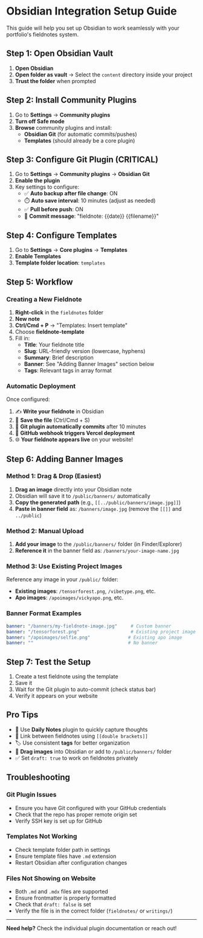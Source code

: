# Obsidian Integration Setup Guide

This guide will help you set up Obsidian to work seamlessly with your portfolio's fieldnotes system.

## Step 1: Open Obsidian Vault

1. **Open Obsidian**
2. **Open folder as vault** → Select the `content` directory inside your project
3. **Trust the folder** when prompted

## Step 2: Install Community Plugins

1. Go to **Settings** → **Community plugins**
2. **Turn off Safe mode**
3. **Browse** community plugins and install:
   - **Obsidian Git** (for automatic commits/pushes)
   - **Templates** (should already be a core plugin)

## Step 3: Configure Git Plugin (CRITICAL)

1. Go to **Settings** → **Community plugins** → **Obsidian Git**
2. **Enable the plugin**
3. Key settings to configure:
   - ✅ **Auto backup after file change**: ON
   - ⏱️ **Auto save interval**: 10 minutes (adjust as needed)
   - ✅ **Pull before push**: ON
   - 📝 **Commit message**: "fieldnote: {{date}} {{filename}}"

## Step 4: Configure Templates

1. Go to **Settings** → **Core plugins** → **Templates**
2. **Enable Templates**
3. **Template folder location**: `templates`

## Step 5: Workflow

### Creating a New Fieldnote

1. **Right-click** in the `fieldnotes` folder
2. **New note**
3. **Ctrl/Cmd + P** → "Templates: Insert template"
4. Choose **fieldnote-template**
5. Fill in:
   - **Title**: Your fieldnote title
   - **Slug**: URL-friendly version (lowercase, hyphens)
   - **Summary**: Brief description
   - **Banner**: See "Adding Banner Images" section below
   - **Tags**: Relevant tags in array format

### Automatic Deployment

Once configured:
1. ✍️ **Write your fieldnote** in Obsidian
2. 💾 **Save the file** (Ctrl/Cmd + S)
3. 🤖 **Git plugin automatically commits** after 10 minutes
4. 🚀 **GitHub webhook triggers Vercel deployment**
5. 🌐 **Your fieldnote appears live** on your website!

## Step 6: Adding Banner Images

### Method 1: Drag & Drop (Easiest)
1. **Drag an image** directly into your Obsidian note
2. Obsidian will save it to `/public/banners/` automatically
3. **Copy the generated path** (e.g., `[[../public/banners/image.jpg]]`)
4. **Paste in banner field** as: `/banners/image.jpg` (remove the `[[]]` and `../public`)

### Method 2: Manual Upload
1. **Add your image** to the `/public/banners/` folder (in Finder/Explorer)
2. **Reference it** in the banner field as: `/banners/your-image-name.jpg`

### Method 3: Use Existing Project Images
Reference any image in your `/public/` folder:
- **Existing images**: `/tensorforest.png`, `/vibetype.png`, etc.
- **Apo images**: `/apoimages/vickyapo.png`, etc.

### Banner Format Examples
```yaml
banner: "/banners/my-fieldnote-image.jpg"     # Custom banner
banner: "/tensorforest.png"                   # Existing project image  
banner: "/apoimages/selfie.png"              # Existing apo image
banner: ""                                   # No banner
```

## Step 7: Test the Setup

1. Create a test fieldnote using the template
2. Save it
3. Wait for the Git plugin to auto-commit (check status bar)
4. Verify it appears on your website

## Pro Tips

- 📁 Use **Daily Notes** plugin to quickly capture thoughts
- 🔗 Link between fieldnotes using `[[double brackets]]`
- 🏷️ Use consistent **tags** for better organization
- 📸 **Drag images** into Obsidian or add to `/public/banners/` folder
- ✅ Set `draft: true` to work on fieldnotes privately

## Troubleshooting

### Git Plugin Issues
- Ensure you have Git configured with your GitHub credentials
- Check that the repo has proper remote origin set
- Verify SSH key is set up for GitHub

### Templates Not Working
- Check template folder path in settings
- Ensure template files have `.md` extension
- Restart Obsidian after configuration changes

### Files Not Showing on Website
- Both `.md` and `.mdx` files are supported
- Ensure frontmatter is properly formatted
- Check that `draft: false` is set
- Verify the file is in the correct folder (`fieldnotes/` or `writings/`)

---

**Need help?** Check the individual plugin documentation or reach out! 